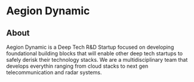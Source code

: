 # Aegion Dynamic

<!--

**Here are some ideas to get you started:**

🙋‍♀️ A short introduction - what is your organization all about?
🌈 Contribution guidelines - how can the community get involved?
👩‍💻 Useful resources - where can the community find your docs? Is there anything else the community should know?
🍿 Fun facts - what does your team eat for breakfast?
🧙 Remember, you can do mighty things with the power of [Markdown](https://docs.github.com/github/writing-on-github/getting-started-with-writing-and-formatting-on-github/basic-writing-and-formatting-syntax)
-->

## About

Aegion Dynamic is a Deep Tech R&D Startup focused on developing foundational building blocks that will enable other deep tech startups to safely derisk their technology stacks. We are a multidisciplinary team that develops everythin ranging from cloud stacks to next gen telecommunication and radar systems.
